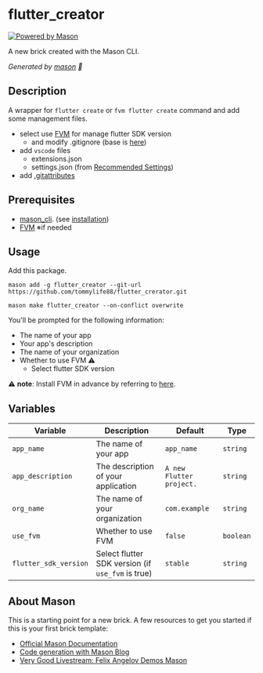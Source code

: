 # flutter_creator

[![Powered by Mason](https://img.shields.io/endpoint?url=https%3A%2F%2Ftinyurl.com%2Fmason-badge)](https://github.com/felangel/mason)

A new brick created with the Mason CLI.

_Generated by [mason][1] 🧱_

## Description

A wrapper for `flutter create` or `fvm flutter create` command and add some management files.

* select use [FVM](https://fvm.app/) for manage flutter SDK version
  * and modify .gitignore (base is [here](https://github.com/flutter/flutter/blob/496049263e4efd68ced664ee2c90db9c93f08571/packages/flutter_tools/templates/app_shared/.gitignore.tmpl))
* add `vscode` files
  * extensions.json
  * settings.json (from [Recommended Settings](https://dartcode.org/docs/recommended-settings/))
* add [.gitattributes](https://github.com/flutter/flutter/blob/master/.gitattributes)

## Prerequisites

* [mason_cli](https://pub.dev/packages/mason_cli). (see [installation](https://pub.dev/packages/mason_cli#installation))
* [FVM](https://fvm.app/) ※if needed

## Usage

Add this package.
```
mason add -g flutter_creator --git-url https://github.com/tommylife88/flutter_crerator.git
```

```
mason make flutter_creator --on-conflict overwrite
```

You'll be prompted for the following information:
* The name of your app
* Your app's description
* The name of your organization
* Whether to use FVM ⚠️
  * Select flutter SDK version

⚠️ **note**: Install FVM in advance by referring to [here](https://fvm.app/docs/getting_started/installation).

## Variables

| Variable                 | Description                                        | Default                               | Type      |
|--------------------------|----------------------------------------------------|---------------------------------------|-----------|
| `app_name`               | The name of your app                               | `app_name`                            | `string`  |
| `app_description`        | The description of your application                | `A new Flutter project.`              | `string`  |
| `org_name`               | The name of your organization                      | `com.example`                         | `string`  |
| `use_fvm`                | Whether to use FVM                                 | `false`                               | `boolean` |
| `flutter_sdk_version`    | Select flutter SDK version (if `use_fvm` is true)  | `stable`                              | `string`  |

## About Mason

This is a starting point for a new brick.
A few resources to get you started if this is your first brick template:

- [Official Mason Documentation][2]
- [Code generation with Mason Blog][3]
- [Very Good Livestream: Felix Angelov Demos Mason][4]

[1]: https://github.com/felangel/mason
[2]: https://github.com/felangel/mason/tree/master/packages/mason_cli#readme
[3]: https://verygood.ventures/blog/code-generation-with-mason
[4]: https://youtu.be/G4PTjA6tpTU
